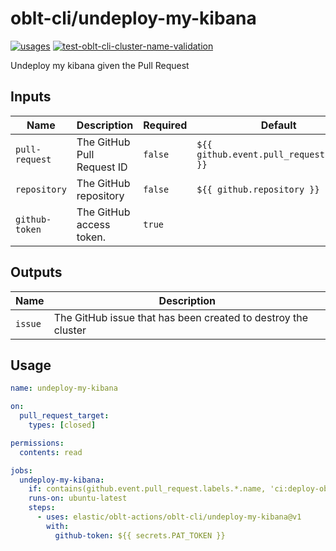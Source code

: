 # <!--name-->oblt-cli/undeploy-my-kibana<!--/name-->

[![usages](https://img.shields.io/badge/usages-white?logo=githubactions&logoColor=blue)](https://github.com/search?q=elastic%2Foblt-actions%2Foblt-cli%2Fundeploy-my-kibana+%28path%3A.github%2Fworkflows+OR+path%3A**%2Faction.yml+OR+path%3A**%2Faction.yaml%29&type=code)
[![test-oblt-cli-cluster-name-validation](https://github.com/elastic/oblt-actions/actions/workflows/test-oblt-cli-undeploy-my-kibana.yml/badge.svg?branch=main)](https://github.com/elastic/oblt-actions/actions/workflows/test-oblt-cli-undeploy-my-kibana.yml)

<!--description-->
Undeploy my kibana given the Pull Request
<!--/description-->

## Inputs
<!--inputs-->
| Name           | Description                | Required | Default                                   |
|----------------|----------------------------|----------|-------------------------------------------|
| `pull-request` | The GitHub Pull Request ID | `false`  | `${{ github.event.pull_request.number }}` |
| `repository`   | The GitHub repository      | `false`  | `${{ github.repository }}`                |
| `github-token` | The GitHub access token.   | `true`   | ` `                                       |
<!--/inputs-->

## Outputs
<!--outputs-->
| Name    | Description                                                   |
|---------|---------------------------------------------------------------|
| `issue` | The GitHub issue that has been created to destroy the cluster |
<!--/outputs-->

## Usage
<!--usage action="elastic/oblt-actions/**" version="env:VERSION"-->
```yaml
name: undeploy-my-kibana

on:
  pull_request_target:
    types: [closed]

permissions:
  contents: read

jobs:
  undeploy-my-kibana:
    if: contains(github.event.pull_request.labels.*.name, 'ci:deploy-observability')
    runs-on: ubuntu-latest
    steps:
      - uses: elastic/oblt-actions/oblt-cli/undeploy-my-kibana@v1
        with:
          github-token: ${{ secrets.PAT_TOKEN }}

```
<!--/usage-->
